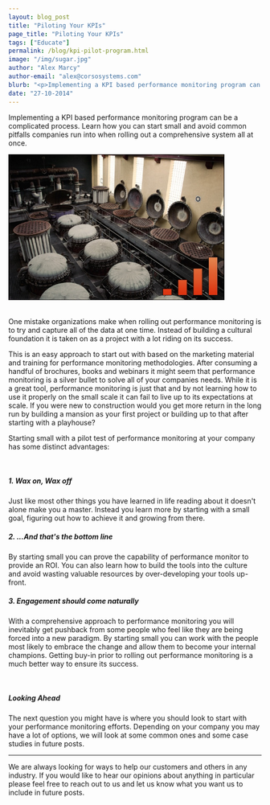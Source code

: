 ```yaml
---
layout: blog_post
title: "Piloting Your KPIs"
page_title: "Piloting Your KPIs"
tags: ["Educate"]
permalink: /blog/kpi-pilot-program.html
image: "/img/sugar.jpg"
author: "Alex Marcy"
author-email: "alex@corsosystems.com"
blurb: "<p>Implementing a KPI based performance monitoring program can be a complicated process. Learn how you can start small and avoid common pitfalls companies run into when rolling out a comprehensive system all at once.</p>"
date: "27-10-2014"
---
```


<p>Implementing a KPI based performance monitoring program can be a complicated process. Learn how you can start small and avoid common pitfalls companies run into when rolling out a comprehensive system all at once.</p>

<img src="/img/sugar.jpg" width="430px"/>
<br/>
<br/>
<p>One mistake organizations make when rolling out performance monitoring is to try and capture all of the data at one time. Instead of building a cultural foundation it is taken on as a project with a lot riding on its success.</p>

<p>This is an easy approach to start out with based on the marketing material and training for performance monitoring methodologies. After consuming a handful of brochures, books and webinars it might seem that performance monitoring is a silver bullet to solve all of your companies needs. While it is a great tool, performance monitoring is just that and by not learning how to use it properly on the small scale it can fail to live up to its expectations at scale. If you were new to construction would you get more return in the long run by building a mansion as your first project or building up to that after starting with a playhouse?</p>

<p>Starting small with a pilot test of performance monitoring at your company has some distinct advantages:</p>
<br/>
<h5><b>1. Wax on, Wax off</b></h5>
<p>Just like most other things you have learned in life reading about it doesn't alone make you a master. Instead you learn more by starting with a small goal, figuring out how to achieve it and growing from there.</p>

<h5><b>2. ...And that's the bottom line</b></h5>
<p>By starting small you can prove the capability of performance monitor to provide an ROI. You can also learn how to build the tools into the culture and avoid wasting valuable resources by over-developing your tools up-front.</p>

<h5><b>3. Engagement should come naturally</b></h5>
<p>With a comprehensive approach to performance monitoring you will inevitably get pushback from some people who feel like they are being forced into a new paradigm. By starting small you can work with the people most likely to embrace the change and allow them to become your internal champions. Getting buy-in prior to rolling out performance monitoring is a much better way to ensure its success.</p>

<br/>
<h5><b>Looking Ahead</b></h5>
<p>The next question you might have is where you should look to start with your performance monitoring efforts. Depending on your company you may have a lot of options, we will look at some common ones and some case studies in future posts.</p>


<hr>
<p>We are always looking for ways to help our customers and others in any industry. If you would like to hear our opinions about anything in particular please feel free to reach out to us and let us know what you want us to include in future posts.</p>
<br/>